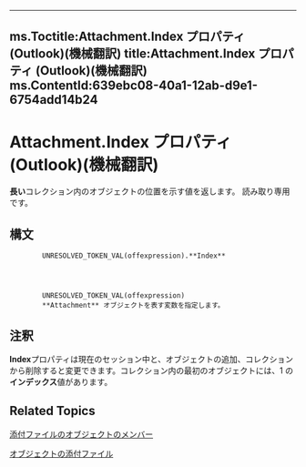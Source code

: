 

---
ms.Toctitle:Attachment.Index プロパティ (Outlook)(機械翻訳)
title:Attachment.Index プロパティ (Outlook)(機械翻訳)
ms.ContentId:639ebc08-40a1-12ab-d9e1-6754add14b24
---
# Attachment.Index プロパティ (Outlook)(機械翻訳)




**長い**コレクション内のオブジェクトの位置を示す値を返します。 読み取り専用です。

## 構文

            UNRESOLVED_TOKEN_VAL(offexpression).**Index**




            UNRESOLVED_TOKEN_VAL(offexpression)
            **Attachment** オブジェクトを表す変数を指定します。



## 注釈
**Index**プロパティは現在のセッション中と、オブジェクトの追加、コレクションから削除すると変更できます。コレクション内の最初のオブジェクトには、1 の**インデックス**値があります。



## Related Topics

[添付ファイルのオブジェクトのメンバー](f4870da5-c632-3d18-3038-b64b67777ecc.md)

[オブジェクトの添付ファイル](3e11582b-ac90-0948-bc37-506570bb287b.md)




